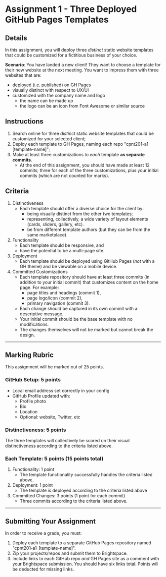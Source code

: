 # Assignment 1 - Three Deployed GitHub Pages Templates
## Details
In this assignment, you will deploy three _distinct_ static website templates that could be customized for a fictitious business of your choice. 

**Scenario**: You have landed a new client! They want to choose a template for their new website at the next meeting. You want to impress them with three websites that are:
- deployed (i.e. published) on GH Pages
- visually distinct with respect to UX/UI
- customized with the company name and logo
    - the name can be made up
    - the logo can be an icon from Font Awesome or similar source

## Instructions
1. Search online for three _distinct_ static website templates that could be customized for your selected client;
2. Deploy each template to GH Pages, naming each repo "cpnt201-a1-[template-name]";
3. Make at least three customizations to _each_ template **as separate commits**. 
    - At the end of this assignment, you should have made at least 12 commits; three for each of the three customizations, plus your initial commits (which are not counted for marks).

## Criteria
1. Distinctiveness 
    - Each template should offer a diverse choice for the client by:
        - being visually distinct from the other two templates;
        - representing, collectively, a wide variety of layout elements (cards, sliders, gallery, etc).
        - be from different template authors (but they can be from the same marketplace).
2. Functionality
    - Each template should be responsive, and 
    - have the potential to be a multi-page site.
3. Deployment
    - Each template should be deployed using GitHub Pages (_not_ with a GH theme) and be viewable on a mobile device.
4. Committed Customizations
    - Each template repository should have at least three commits (in addition to your initial commit) that customizes content on the home page. For example:
        - page titles and headings (commit 1),
        - page logo/icon (commit 2),
        - primary navigation (commit 3).
    - Each change should be captured in its own commit with a descriptive message.
    - Your initial commit should be the base template with no modifications.
    - The changes themselves will not be marked but cannot break the design.

---

## Marking Rubric
This assignment will be marked out of 25 points.

### GitHub Setup: 5 points 
- Local email address set correctly in your config
- GitHub Profile updated with:
  - Profile photo
  - Bio
  - Location
  - Optional: website, Twitter, etc

### Distinctiveness: 5 points 
The three templates will collectively be scored on their visual distinctiveness according to the criteria listed above.

### Each Template: 5 points (15 points total)
1. Functionality: 1 point 
    - The template functionality successfully handles the criteria listed above.
2. Deployment: 1 point
    - The template is deployed according to the criteria listed above 
3. Committed Changes: 3 points (1 point for each commit)
    - Three commits according to the criteria listed above.

---

## Submitting Your Assignment
In order to receive a grade, you must:
1. Deploy each template to a separate GitHub Pages repository named "cpnt201-a1-[template-name]".
2. Zip your projects/repos and submit them to Brightspace.
3. Include links to each GitHub repo _and_ GH Pages site as a comment with your Brightspace submission. You should have six links total. Points will be deducted for missing links. 